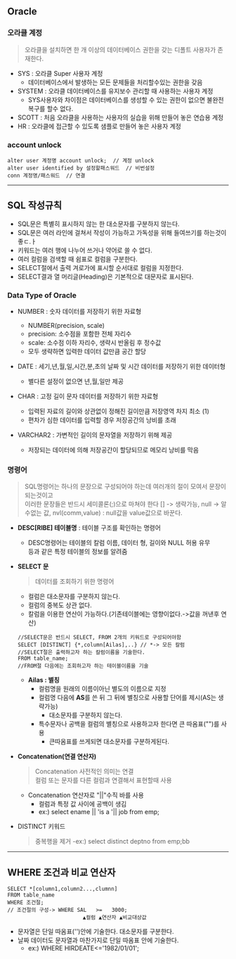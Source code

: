 ## Oracle

### 오라클 계정
>오라클을 설치하면 한 개 이상의 데이터베이스 권한을 갖는 디폴트 사용자가 존재한다.

- SYS : 오라클 Super 사용자 계정
    - 데이터베이스에서 발생하는 모든 문제들을 처리할수있는 권한을 갖음
- SYSTEM : 오라클 데이터베이스를 유지보수 관리할 때 사용하는 사용자 계정
    - SYS사용자와 차이점은 데이터베이스를 생성할 수 있는 권한이 없으면 불완전 복구를 할수 없다.
- SCOTT : 처음 오라클을 사용하는 사용자의 실습을 위해 만들어 놓은 연습용 계정
- HR : 오라클에 접근할 수 있도록 샘플로 만들어 놓은 사용자 계정

### account unlock 

```
alter user 계정명 account unlock;  // 계정 unlock
alter user identified by 설정할패스워드  // 비번설정
conn 계정명/패스워드  // 연결
```

---
## SQL 작성규칙
- SQL문은 특별히 표시하지 않는 한 대소문자를 구분하지 않는다.
- SQL문은 여러 라인에 걸쳐서 작성이 가능하고 가독성을 위해 들여쓰기를 하는것이 좋ㄷ.ㅏ
- 키워드는 여러 행에 나누어 쓰거나 약어로 쓸 수 없다.
- 여러 컬럼을 검색할 때 쉼표로 컬럼을 구분한다.
- SELECT절에서 출력 겨로가에 표시할 순서대로 컬럼을 지정한다.
- SELECT결과 열 머리글(Heading)은 기본적으로 대문자로 표시된다.

### Data Type of Oracle
- NUMBER : 숫자 데이터를 저장하기 위한 자료형
    - NUMBER(precision, scale)
    - precision: 소수점을 포함한 전체 자리수
    - scale: 소수점 이하 자리수, 생략시 반올림 후 정수값
    - 모두 생략하면 입력한 데이터 값만큼 공간 할당
- DATE : 세기,년,월,일,시간,분,초의 날짜 및 시간 데이터를 저장하기 위한 데이터형
    - 별다른 설정이 없으면 년,월,일만 제공

- CHAR : 고정 길이 문자 데이터를 저장하기 위한 자료형
    - 입력된 자료의 길이와 상관없이 정해진 길이만큼 저장영역 차지 최소 (1)
    - 편차가 심한 데이터를 입력할 경우 저장공간의 낭비를 초래
- VARCHAR2 : 가변적인 길이의 문자열을 저장하기 위해 제공
    - 저장되는 데이터에 의해 저장공간이 할당되므로 메모리 낭비를 막음

### 명령어 
>SQL명령어는 하나의 문장으로 구성되어야 하는데 여러개의 절이 모여서 문장이 되는것이고<br> 이러한 문장들은 반드시 세미콜론(;)으로 마쳐야 한다
 [] -> 생략가능, null -> 알수없는 값, nvl(comm,value) : null값을 value값으로 바꾼다.

- **DESC[RIBE] 테이블명** : 테이블 구조를 확인하는 명령어
    - DESC명령어는 테이블의 칼럼 이름, 데이터 형, 길이와 NULL 허용 유무<br> 등과 같은 특정 테이블의 정보를 알려줌
- **SELECT 문**
    >데이터를 조회하기 위한 명령어
    - 컬럼은 대소문자를 구분하지 않는다.
    - 컬럼의 중복도 상관 없다.
    - 칼럼을 이용한 연산이 가능하다.(기존테이블에는 영향이없다.->값을 꺼낸후 연산)

    ```
    //SELECT문은 반드시 SELECT, FROM 2개의 키워드로 구성되어야함
    SELECT [DISTINCT] {*,column[Ailas],..} // *-> 모든 칼럼
    //SELECT절은 출력하고자 하는 칼럼이름을 기술한다.
    FROM table_name; 
    //FROM절 다음에는 조회하고자 하는 테이블이름을 기술
    ```
    - **Ailas : 별칭**
        - 컬럼명을 원래의 이름이아닌 별도의 이름으로 지정
        - 컬럼명 다음에 **AS**를 쓴 뒤 그 뒤에 별칭으로 사용할 단어를 제시(AS는 생략가능)  
            - 대소문자를 구분하지 않는다.
        - 특수문자나 공백을 컬럼의 별칭으로 사용하고자 한다면 큰 따옴표("")를 사용 
            - 큰따옴표를 쓰게되면 대소문자를 구분하게된다. 
        
- **Concatenation(연결 연산자)**
    > Concatenation 사전적인 의미는 연결<br> 컬럼 또는 문자를 다른 컬럼과 연결해서 표현할때 사용
    - Concatenation 연산자로 "||"수직 바를 사용
        - 컬럼과 특정 값 사이에 공백이 생김 
        - ex:) select ename || 'is a '|| job from emp;
- DISTINCT 키워드
    >중복행을 제거 
    -ex:) select distinct deptno from emp;bb

---
## WHERE 조건과 비교 연산자

```
SELECT *[column1,column2...,clumnn]
FROM table_name
WHERE 조건절;
// 조건절의 구성-> WHERE SAL   >=   3000;
                        ▲컬럼 ▲연산자 ▲비교대상값 
```
- 문자열은 단일 따옴표('')안에 기술한다. 대소문자를 구분한다.
- 날짜 데이터도 문자열과 마찬가지로 단일 따옴표 안에 기술한다.
    - ex:) WHERE HIRDEATE<='1982/01/01';
